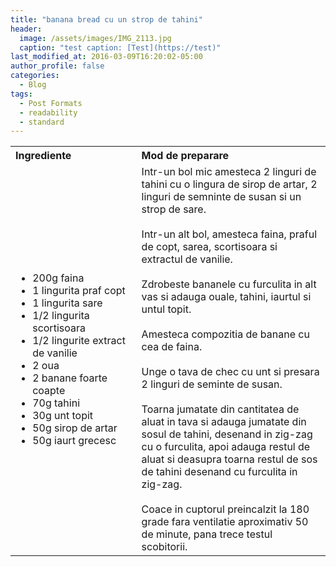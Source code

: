 ```yaml
---
title: "banana bread cu un strop de tahini"
header:
  image: /assets/images/IMG_2113.jpg
  caption: "test caption: [Test](https://test)"
last_modified_at: 2016-03-09T16:20:02-05:00
author_profile: false
categories:
  - Blog
tags:
  - Post Formats
  - readability
  - standard
---
```

<table style="width: 100%; border-collapse: collapse;">
  <tr>
    <th style="text-align: left;width: 40%;vertical-align: top;">Ingrediente</th>
    <th style="text-align: left;width: 60%;vertical-align: top;">Mod de preparare</th>
  </tr>
  <tr>
    <td>
      <ul>
        <li>200g faina</li>
        <li>1 lingurita praf copt</li>
        <li>1 lingurita sare</li>
        <li>1/2 lingurita scortisoara</li>
        <li>1/2 lingurite extract de vanilie</li>
        <li>2 oua</li>
        <li>2 banane foarte coapte</li>
        <li>70g tahini</li>
        <li>30g unt topit</li>
        <li>50g sirop de artar</li>
        <li>50g iaurt grecesc</li>
      </ul>
    </td>
    <td>
      Intr-un bol mic amesteca 2 linguri de tahini cu o lingura de sirop de artar, 2 linguri de semninte de susan si un strop de sare. <br><br>
      Intr-un alt bol, amesteca faina, praful de copt, sarea, scortisoara si extractul de vanilie. <br><br>
      Zdrobeste bananele cu furculita in alt vas si adauga ouale, tahini, iaurtul si untul topit. <br><br>
      Amesteca compozitia de banane cu cea de faina. <br><br>
      Unge o tava de chec cu unt si presara 2 linguri de seminte de susan. <br><br>
      Toarna jumatate din cantitatea de aluat in tava si adauga jumatate din sosul de tahini, desenand in zig-zag cu o furculita, apoi adauga restul de aluat si deasupra toarna restul de sos de tahini desenand cu furculita in zig-zag. <br><br>
      Coace in cuptorul preincalzit la 180 grade fara ventilatie aproximativ 50 de minute, pana trece testul scobitorii.
    </td>
  </tr>
</table>

